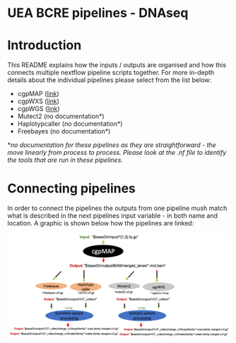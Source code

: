 # UEA BCRE pipelines - DNAseq

# Introduction

This README explains how the inputs / outputs are organised and how this connects multiple nextflow pipeline scripts together. For more in-depth details about the individual pipelines please select from the list below:

- cgpMAP ([link](Exome/cgpmap/README.md))
- cgpWXS ([link](Exome/somatic/cgpwxs/README.md))
- cgpWGS ([link](Exome/somatic/cgpwgs/README.md))
- Mutect2 (no documentation*)
- Haplotypcaller (no documentation*)
- Freebayes (no documentation*)

*_no documentation for these pipelines as they are straightforward - the move linearly from process to process. Please look at the .nf file to identify the tools that are run in these pipelines._

# Connecting pipelines

In order to connect the pipelines the outputs from one pipeline mush match what is described in the next pipelines input variable - in both name and location. A graphic is shown below how the pipelines are linked:


![figure-1](../misc/DNAseq_summary.png)
